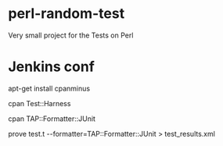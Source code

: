 # perl-random-test
Very small project for the Tests on Perl
# Jenkins conf
apt-get install cpanminus

cpan Test::Harness

cpan TAP::Formatter::JUnit

prove test.t --formatter=TAP::Formatter::JUnit > test_results.xml
